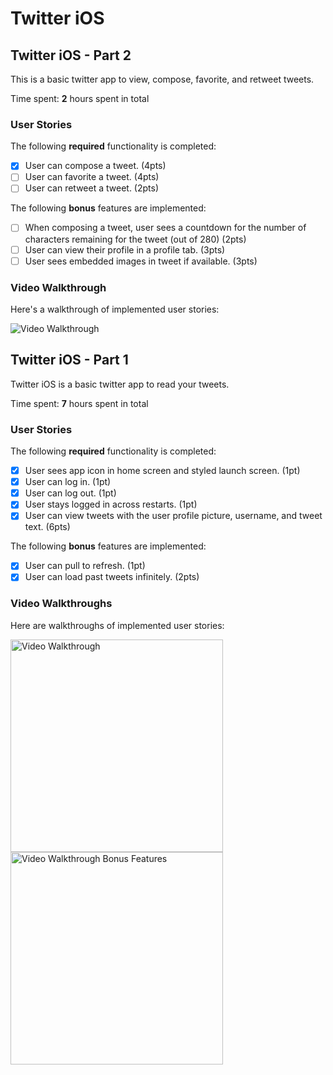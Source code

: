 # Twitter iOS
## Twitter iOS - Part 2

This is a basic twitter app to view, compose, favorite, and retweet tweets.

Time spent: **2** hours spent in total

### User Stories

The following **required** functionality is completed:

- [x] User can compose a tweet. (4pts)
- [ ] User can favorite a tweet. (4pts)
- [ ] User can retweet a tweet. (2pts)

The following **bonus** features are implemented:

- [ ] When composing a tweet, user sees a countdown for the number of characters remaining for the tweet (out of 280) (2pts)
- [ ] User can view their profile in a profile tab. (3pts)
- [ ] User sees embedded images in tweet if available. (3pts)

### Video Walkthrough

Here's a walkthrough of implemented user stories:

<img src='twitter_part2.gif' title='Video Walkthrough' width='' alt='Video Walkthrough' />

## Twitter iOS - Part 1

Twitter iOS is a basic twitter app to read your tweets.

Time spent: **7** hours spent in total

### User Stories

The following **required** functionality is completed:

- [x] User sees app icon in home screen and styled launch screen. (1pt)
- [x] User can log in. (1pt)
- [x] User can log out. (1pt)
- [x] User stays logged in across restarts. (1pt)
- [x] User can view tweets with the user profile picture, username, and tweet text. (6pts)

The following **bonus** features are implemented:

- [x] User can pull to refresh. (1pt)
- [x] User can load past tweets infinitely. (2pts)

### Video Walkthroughs

Here are walkthroughs of implemented user stories:

<img src='twitter_ios_2.gif' title='Video Walkthrough' width='340' alt='Video Walkthrough' />
<img src='twitter_ios_more_tweets.gif' title='Video Walkthrough' width='340' alt='Video Walkthrough Bonus Features' />

